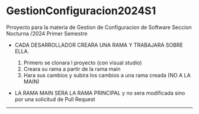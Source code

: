 # GestionConfiguracion2024S1
Prroyecto para la materia de Gestion de Configuracion de Software Seccion Nocturna /2024 Primer Semestre


* CADA DESARROLLADOR CREARA UNA RAMA Y TRABAJARA SOBRE ELLA.
    1. Primero se clonara l proyecto (con visual studio)
    2. Creara su rama a partir de la rama main
    3. Hara sus cambios y subira los cambios a una rama creada (NO A LA MAIN)
    
* LA RAMA MAIN SERA LA RAMA PRINCIPAL y no sera modificada sino por una solicitud de Pull Request
***
